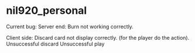 # nil920_personal

Current bug:
Server end:
    Burn not working correctly.
    
Client side:
    Discard card not display correctly. (for the player do the action).
    Unsuccessful discard
    Unsuccessful play
